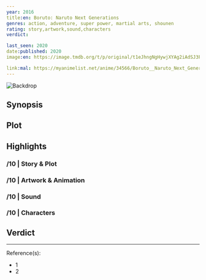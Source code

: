 ```yaml
---
year: 2016
title:en: Boruto: Naruto Next Generations
genres: action, adventure, super power, martial arts, shounen
rating: story,artwork,sound,characters
verdict:

last_seen: 2020
date:published: 2020
image:en: https://image.tmdb.org/t/p/original/t1eJhngNgHywjXYAg2iAdSJ3PiL.jpg

link:mal: https://myanimelist.net/anime/34566/Boruto__Naruto_Next_Generations
---
```


![Backdrop]()

## Synopsis

## Plot

## Highlights

### /10 | Story & Plot

### /10 | Artwork & Animation

### /10 | Sound

### /10 | Characters

## Verdict

<!-- SPOILERS -->

<!-- CLOSING -->

---
Reference(s):

- 1
- 2
